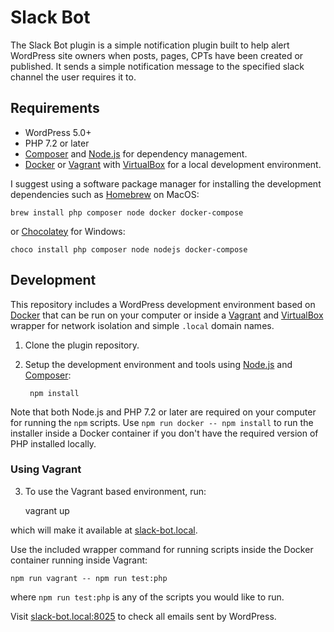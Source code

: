 # Slack Bot

The Slack Bot plugin is a simple notification plugin built to help alert WordPress site owners when posts, pages, CPTs have been created or published. It sends a simple notification message to the specified slack channel the user requires it to.

## Requirements

- WordPress 5.0+
- PHP 7.2 or later
- [Composer](https://getcomposer.org) and [Node.js](https://nodejs.org) for dependency management.
- [Docker](https://docs.docker.com/install/) or [Vagrant](https://www.vagrantup.com) with [VirtualBox](https://www.virtualbox.org) for a local development environment.

I suggest using a software package manager for installing the development dependencies such as [Homebrew](https://brew.sh) on MacOS:

	brew install php composer node docker docker-compose

or [Chocolatey](https://chocolatey.org) for Windows:

	choco install php composer node nodejs docker-compose

## Development

This repository includes a WordPress development environment based on [Docker](https://docs.docker.com/install/) that can be run on your computer or inside a [Vagrant](https://www.vagrantup.com/) and [VirtualBox](https://www.virtualbox.org/) wrapper for network isolation and simple `.local` domain names.

1. Clone the plugin repository.

2. Setup the development environment and tools using [Node.js](https://nodejs.org) and [Composer](https://getcomposer.org):

        npm install

Note that both Node.js and PHP 7.2 or later are required on your computer for running the `npm` scripts. Use `npm run docker -- npm install` to run the installer inside a Docker container if you don't have the required version of PHP installed locally.

### Using Vagrant

3. To use the Vagrant based environment, run:

    vagrant up

which will make it available at [slack-bot.local](http://slack-bot.local).

Use the included wrapper command for running scripts inside the Docker container running inside Vagrant:

    npm run vagrant -- npm run test:php

where `npm run test:php` is any of the scripts you would like to run.

Visit [slack-bot.local:8025](http://slack-bot.local:8025) to check all emails sent by WordPress.